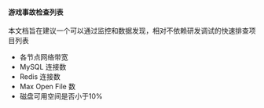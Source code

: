 #### 游戏事故检查列表

本文档旨在建议一个可以通过监控和数据发现，相对不依赖研发调试的快速排查项目列表

* 各节点网络带宽
* MySQL 连接数
* Redis 连接数
* Max Open File 数
* 磁盘可用空间是否小于10%

